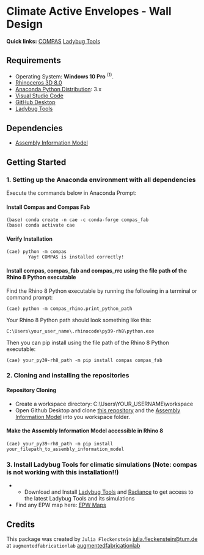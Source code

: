 # Climate Active Envelopes - Wall Design

**Quick links:** [COMPAS](https://compas.dev/compas/latest/index.html) [Ladybug Tools](https://www.food4rhino.com/en/app/ladybug-tools)

## Requirements

* Operating System: **Windows 10 Pro** <sup>(1)</sup>.
* [Rhinoceros 3D 8.0](https://www.rhino3d.com/)
* [Anaconda Python Distribution](https://www.anaconda.com/download/): 3.x
* [Visual Studio Code](https://code.visualstudio.com/)
* [GitHub Desktop](https://desktop.github.com/)
* [Ladybug Tools](https://www.food4rhino.com/en/app/ladybug-tools)

## Dependencies

* [Assembly Information Model](https://github.com/augmentedfabricationlab/assembly_information_model)

## Getting Started

### 1. Setting up the Anaconda environment with all dependencies

Execute the commands below in Anaconda Prompt:

#### Install Compas and Compas Fab

    (base) conda create -n cae -c conda-forge compas_fab
    (base) conda activate cae

#### Verify Installation

    (cae) python -m compas
            Yay! COMPAS is installed correctly!

#### Install compas, compas_fab and compas_rrc using the file path of the Rhino 8 Python executable

Find the Rhino 8 Python executable by running the following in a terminal or command prompt:

    (cae) python -m compas_rhino.print_python_path

Your Rhino 8 Python path should look something like this:

    C:\Users\your_user_name\.rhinocode\py39-rh8\python.exe

Then you can pip install using the file path of the Rhino 8 Python executable:
    
    (cae) your_py39-rh8_path -m pip install compas compas_fab
    
    
### 2. Cloning and installing the repositories

#### Repository Cloning
* Create a workspace directory: C:\Users\YOUR_USERNAME\workspace
* Open Github Desktop and clone [this repository](https://github.com/augmentedfabricationlab/climate_active_envelopes) and the [Assembly Information Model](https://github.com/augmentedfabricationlab/assembly_information_model) into you workspace folder.

#### Make the Assembly Information Model accessible in Rhino 8

    (cae) your_py39-rh8_path -m pip install your_filepath_to_assembly_information_model  

### 3. Install Ladybug Tools for climatic simulations (Note: compas is not working with this installation!!)
* * Download and Install [Ladybug Tools](https://www.food4rhino.com/en/app/ladybug-tools) and [Radiance](https://github.com/LBNL-ETA/Radiance/releases/tag/27dbb0e0) to get access to the latest Ladybug Tools and its simulations
* Find any EPW map here: [EPW Maps](https://www.ladybug.tools/epwmap/)

## Credits

This package was created by `Julia Fleckenstein` <julia.fleckenstein@tum.de> at `augmentedfabricationlab` [augmentedfabricationlab](https://github.com/augmentedfabricationlab)
